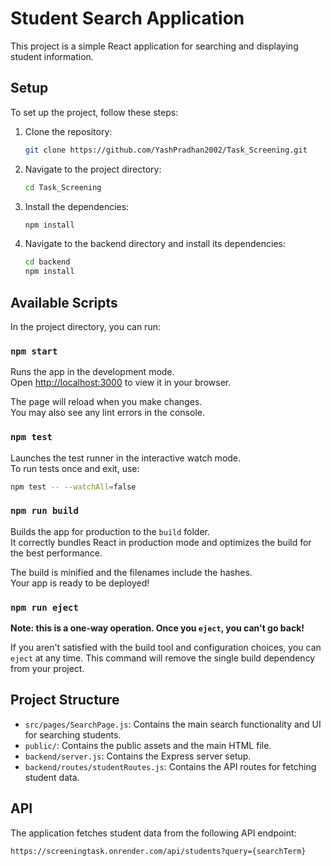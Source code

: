 # Student Search Application

This project is a simple React application for searching and displaying student information.

## Setup

To set up the project, follow these steps:

1. Clone the repository:
   ```sh
   git clone https://github.com/YashPradhan2002/Task_Screening.git
   ```
2. Navigate to the project directory:
   ```sh
   cd Task_Screening
   ```
3. Install the dependencies:
   ```sh
   npm install
   ```
4. Navigate to the backend directory and install its dependencies:
   ```sh
   cd backend
   npm install
   ```

## Available Scripts

In the project directory, you can run:

### `npm start`

Runs the app in the development mode.\
Open [http://localhost:3000](http://localhost:3000) to view it in your browser.

The page will reload when you make changes.\
You may also see any lint errors in the console.

### `npm test`

Launches the test runner in the interactive watch mode.\
To run tests once and exit, use:
   ```sh
   npm test -- --watchAll=false
   ```

### `npm run build`

Builds the app for production to the `build` folder.\
It correctly bundles React in production mode and optimizes the build for the best performance.

The build is minified and the filenames include the hashes.\
Your app is ready to be deployed!

### `npm run eject`

**Note: this is a one-way operation. Once you `eject`, you can't go back!**

If you aren't satisfied with the build tool and configuration choices, you can `eject` at any time. This command will remove the single build dependency from your project.

## Project Structure

- `src/pages/SearchPage.js`: Contains the main search functionality and UI for searching students.
- `public/`: Contains the public assets and the main HTML file.
- `backend/server.js`: Contains the Express server setup.
- `backend/routes/studentRoutes.js`: Contains the API routes for fetching student data.

## API

The application fetches student data from the following API endpoint:

```
https://screeningtask.onrender.com/api/students?query={searchTerm}
```

